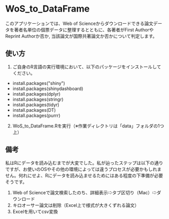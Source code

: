 # WoS_to_DataFrame
このアプリケーションでは、Web of Scienceからダウンロードできる論文データを著者名単位の個票データに整理するとともに、各著者がFirst AuthorやReprint Authorか否か, 当該論文が国際共著論文か否かについて判定します。

## 使い方
1. ご自身のR言語の実行環境において、以下のパッケージをインストールしてください。
* install.packages("shiny")
* install.packages(shinydashboard)
* install.packages(dplyr)
* install.packages(stringr)
* install.packages(tidyr)
* install.packages(DT)
* install.packages(purrr)

2. WoS_to_DataFrame.Rを実行（※作業ディレクトリは「data」フォルダの1つ上）


## 備考
私はRにデータを読み込むまでが大変でした。私が辿ったステップは以下の通りですが、お使いのOSやその他の環境によっては違うプロセスが必要かもしれません。何れにせよ、Rにデータを読み込ませるためにはある程度の下準備が必要そうです。

1. Web of Scienceで論文検索したのち、詳細表示⇨タブ区切り（Mac）⇨ダウンロード
2. キロオーサー論文は削除（Excel上で様式が大きくずれる論文）
3. Excelを用いてcsv変換
